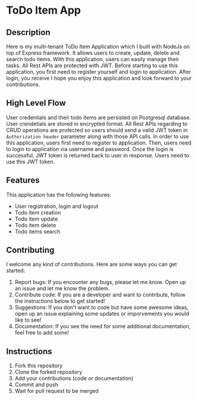 # ToDo Item App

## Description
Here is my multi-tenant ToDo Item Application which I built with NodeJs on top of Express framework. It allows users to create, update, delete and search todo items. With this application, users can easily manage their tasks. All Rest APIs are protected with JWT. Before starting to use this application, you first need to register yourself and login to application. After login, you receive
I hope you enjoy this application and look forward to your contributions.

## High Level Flow
User credentials and their todo items are persisted on Postgresql database. User crendetials are stored in encrypted format. All Rest APIs regarding to CRUD operations are protected so users should send a valid JWT token in `Authorization header` parameter along with those API calls. In order to use this application, users first need to register to application. Then, users need to login to application via username and password. Once the login is successful, JWT token is returned back to user in response. Users need to use this JWT token.


## Features

This application has the following features:

- User registration, login and logout
- Todo item creation
- Todo item update
- Todo item delete
- Todo items search

## Contributing

I welcome any kind of contributions. Here are some ways you can get started:

1. Report bugs: If you encounter any bugs, please let me know. Open up an issue and let me know the problem.
2. Contribute code: If you are a developer and want to contribute, follow the instructions below to get started!
3. Suggestions: If you don't want to code but have some awesome ideas, open up an issue explaining some updates or imporvements you would like to see!
4. Documentation: If you see the need for some additional documentation, feel free to add some!

## Instructions

1. Fork this repository
2. Clone the forked repository
3. Add your contributions (code or documentation)
4. Commit and push
5. Wait for pull request to be merged

